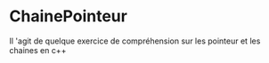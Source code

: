 # ChainePointeur
Il 'agit de quelque exercice de compréhension sur les  pointeur et les chaines en c++
